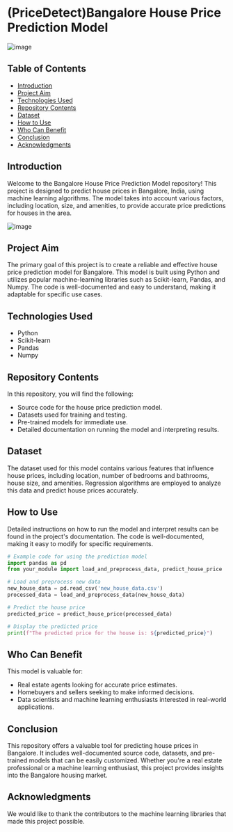 # (PriceDetect)Bangalore House Price Prediction Model

![image](https://github.com/Pratham1234github/banglore_house_prediction/assets/128221408/a9b5302f-f896-4300-acb6-9a4951c2ced9)


## Table of Contents

- [Introduction](#introduction)
- [Project Aim](#project-aim)
- [Technologies Used](#technologies-used)
- [Repository Contents](#repository-contents)
- [Dataset](#dataset)
- [How to Use](#how-to-use)
- [Who Can Benefit](#who-can-benefit)
- [Conclusion](#conclusion)
- [Acknowledgments](#acknowledgments)

## Introduction

Welcome to the Bangalore House Price Prediction Model repository! This project is designed to predict house prices in Bangalore, India, using machine learning algorithms. The model takes into account various factors, including location, size, and amenities, to provide accurate price predictions for houses in the area.

![image](https://github.com/Pratham1234github/banglore_house_prediction/assets/128221408/532084ae-6c3f-492a-8860-9ce090f628bd)


## Project Aim

The primary goal of this project is to create a reliable and effective house price prediction model for Bangalore. This model is built using Python and utilizes popular machine-learning libraries such as Scikit-learn, Pandas, and Numpy. The code is well-documented and easy to understand, making it adaptable for specific use cases.

## Technologies Used

- Python
- Scikit-learn
- Pandas
- Numpy

## Repository Contents

In this repository, you will find the following:

- Source code for the house price prediction model.
- Datasets used for training and testing.
- Pre-trained models for immediate use.
- Detailed documentation on running the model and interpreting results.

## Dataset

The dataset used for this model contains various features that influence house prices, including location, number of bedrooms and bathrooms, house size, and amenities. Regression algorithms are employed to analyze this data and predict house prices accurately.

## How to Use

Detailed instructions on how to run the model and interpret results can be found in the project's documentation. The code is well-documented, making it easy to modify for specific requirements.

```python
# Example code for using the prediction model
import pandas as pd
from your_module import load_and_preprocess_data, predict_house_price

# Load and preprocess new data
new_house_data = pd.read_csv('new_house_data.csv')
processed_data = load_and_preprocess_data(new_house_data)

# Predict the house price
predicted_price = predict_house_price(processed_data)

# Display the predicted price
print(f"The predicted price for the house is: ${predicted_price}")
```

## Who Can Benefit

This model is valuable for:

- Real estate agents looking for accurate price estimates.
- Homebuyers and sellers seeking to make informed decisions.
- Data scientists and machine learning enthusiasts interested in real-world applications.

## Conclusion

This repository offers a valuable tool for predicting house prices in Bangalore. It includes well-documented source code, datasets, and pre-trained models that can be easily customized. Whether you're a real estate professional or a machine learning enthusiast, this project provides insights into the Bangalore housing market.

## Acknowledgments

We would like to thank the contributors to the machine learning libraries that made this project possible.
